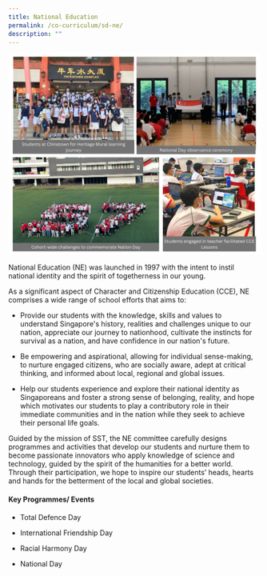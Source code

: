 ```yaml
---
title: National Education
permalink: /co-curriculum/sd-ne/
description: ""
---
```

![](/images/SD-NE.jpeg)

National Education (NE) was launched in 1997 with the intent to instil national identity and the spirit of togetherness in our young.

As a significant aspect of Character and Citizenship Education (CCE), NE comprises a wide range of school efforts that aims to:

*   Provide our students with the knowledge, skills and values to understand Singapore's history, realities and challenges unique to our nation, appreciate our journey to nationhood, cultivate the instincts for survival as a nation, and have confidence in our nation's future.
    
*   Be empowering and aspirational, allowing for individual sense-making, to nurture engaged citizens, who are socially aware, adept at critical thinking, and informed about local, regional and global issues.
    
*   Help our students experience and explore their national identity as Singaporeans and foster a strong sense of belonging, reality, and hope which motivates our students to play a contributory role in their immediate communities and in the nation while they seek to achieve their personal life goals.
    

Guided by the mission of SST, the NE committee carefully designs programmes and activities that develop our students and nurture them to become passionate innovators who apply knowledge of science and technology, guided by the spirit of the humanities for a better world. Through their participation, we hope to inspire our students’ heads, hearts and hands for the betterment of the local and global societies. 

  

#### Key Programmes/ Events

*   Total Defence Day
    
*   International Friendship Day
    
*   Racial Harmony Day
    
*   National Day